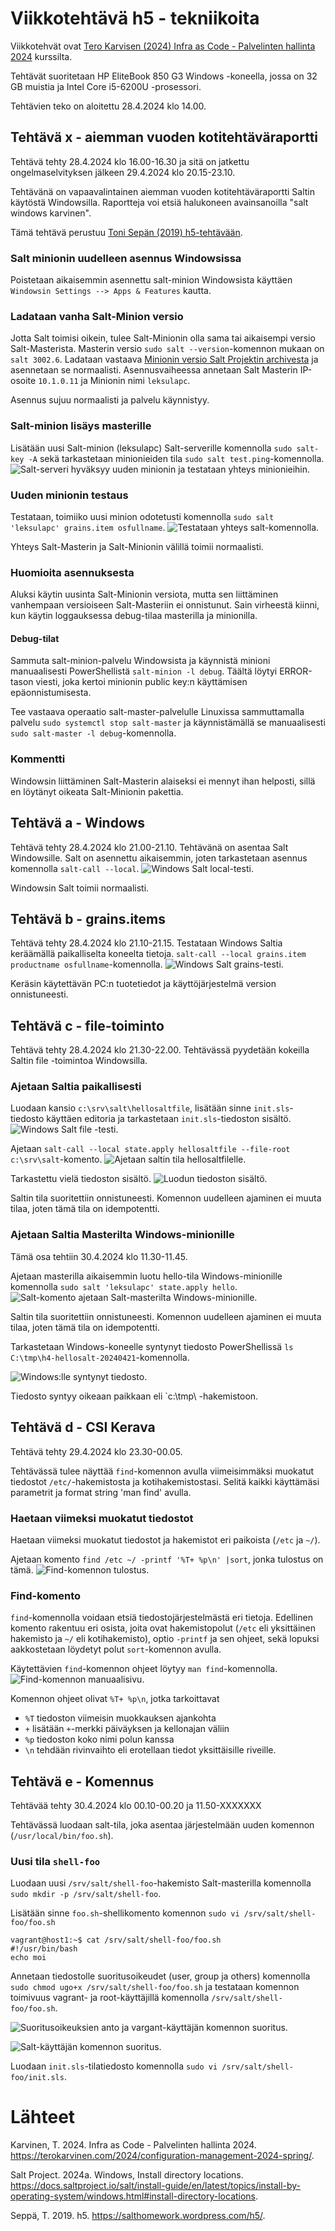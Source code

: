 # Viikkotehtävä h5 - tekniikoita
Viikkotehvät ovat [Tero Karvisen (2024) Infra as Code - Palvelinten hallinta 2024](https://terokarvinen.com/2024/configuration-management-2024-spring/) kurssilta.

Tehtävät suoritetaan HP EliteBook 850 G3 Windows -koneella, jossa on 32 GB muistia ja Intel Core i5-6200U -prosessori.

Tehtävien teko on aloitettu 28.4.2024 klo 14.00.

## Tehtävä x - aiemman vuoden kotitehtäväraportti

Tehtävä tehty 28.4.2024 klo 16.00-16.30 ja sitä on jatkettu ongelmaselvityksen jälkeen 29.4.2024 klo 20.15-23.10. 

Tehtävänä on vapaavalintainen aiemman vuoden kotitehtäväraportti Saltin käytöstä Windowsilla. Raportteja voi etsiä halukoneen avainsanoilla "salt windows karvinen".

Tämä tehtävä perustuu [Toni Sepän (2019) h5-tehtävään](https://salthomework.wordpress.com/h5/).

### Salt minionin uudelleen asennus Windowsissa
Poistetaan aikaisemmin asennettu salt-minion Windowsista käyttäen `Windowsin Settings --> Apps & Features` kautta.

### Ladataan vanha Salt-Minion versio
Jotta Salt toimisi oikein, tulee Salt-Minionin olla sama tai aikaisempi versio Salt-Masterista. Masterin versio `sudo salt --version`-komennon mukaan on `salt 3002.6`. Ladataan vastaava [Minionin versio Salt Projektin archivesta](https://archive.repo.saltproject.io/windows/Salt-Minion-3002.6-Py3-x86-Setup.exe) ja asennetaan se normaalisti. Asennusvaiheessa annetaan Salt Masterin IP-osoite `10.1.0.11` ja Minionin nimi `leksulapc`.

Asennus sujuu normaalisti ja palvelu käynnistyy.

### Salt-minion lisäys masterille
Lisätään uusi Salt-minion (leksulapc) Salt-serverille komennolla `sudo salt-key -A` sekä tarkastetaan minionieiden tila `sudo salt test.ping`-komennolla.
![Salt-serveri hyväksyy uuden minionin ja testataan yhteys minionieihin.](https://github.com/leksu70/2024k-ph-teht/blob/master/kuvat/h5-x-salt-key-a.png "Salt-serveri hyväksyy uuden minionin ja testataan yhteys minionieihin.")

### Uuden minionin testaus
Testataan, toimiiko uusi minion odotetusti komennolla `sudo salt 'leksulapc' grains.item osfullname`.
![Testataan yhteys salt-komennolla.](https://github.com/leksu70/2024k-ph-teht/blob/master/kuvat/h5-x-salt-test-new.png "Testataan yhteys salt-komennolla.")

Yhteys Salt-Masterin ja Salt-Minionin välillä toimii normaalisti.

### Huomioita asennuksesta
Aluksi käytin uusinta Salt-Minionin versiota, mutta sen liittäminen vanhempaan versioiseen Salt-Masteriin ei onnistunut. Sain virheestä kiinni, kun käytin loggauksessa debug-tilaa masterilla ja minionilla.

#### Debug-tilat
Sammuta salt-minion-palvelu Windowsista ja käynnistä minioni manuaalisesti PowerShellistä `salt-minion -l debug`. Täältä löytyi ERROR-tason viesti, joka kertoi minionin public key:n käyttämisen epäonnistumisesta.

Tee vastaava operaatio salt-master-palvelulle Linuxissa sammuttamalla palvelu `sudo systemctl stop salt-master` ja käynnistämällä se manuaalisesti `sudo salt-master -l debug`-komennolla.

### Kommentti
Windowsin liittäminen Salt-Masterin alaiseksi ei mennyt ihan helposti, sillä en löytänyt oikeata Salt-Minionin pakettia.

## Tehtävä a - Windows
Tehtävä tehty 28.4.2024 klo 21.00-21.10.
Tehtävänä on asentaa Salt Windowsille. Salt on asennettu aikaisemmin, joten tarkastetaan asennus komennolla `salt-call --local`.
![Windows Salt local-testi.](https://github.com/leksu70/2024k-ph-teht/blob/master/kuvat/h5-a-salt-call-local.png "Windows Salt local -testi.")

Windowsin Salt toimii normaalisti.

## Tehtävä b - grains.items
Tehtävä tehty 28.4.2024 klo 21.10-21.15.
Testataan Windows Saltia keräämällä paikalliselta koneelta tietoja.
`salt-call --local grains.item productname osfullname`-komennolla.
![Windows Salt grains-testi.](https://github.com/leksu70/2024k-ph-teht/blob/master/kuvat/h5-b-win-salt-grains.png "Windows Salt grans -testi.")

Keräsin käytettävän PC:n tuotetiedot ja käyttöjärjestelmä version onnistuneesti.

## Tehtävä c - file-toiminto
Tehtävä tehty 28.4.2024 klo 21.30-22.00.
Tehtävässä pyydetään kokeilla Saltin file -toimintoa Windowsilla.

### Ajetaan Saltia paikallisesti
Luodaan kansio `c:\srv\salt\hellosaltfile`, lisätään sinne `init.sls`-tiedosto käyttäen editoria ja tarkastetaan `init.sls`-tiedoston sisältö.
![Windows Salt file -testi.](https://github.com/leksu70/2024k-ph-teht/blob/master/kuvat/h5-c-salt-file.png "Windows Salt file -testi.")

Ajetaan `salt-call --local state.apply hellosaltfile --file-root c:\srv\salt`-komento.
![Ajetaan saltin tila hellosaltfilelle.](https://github.com/leksu70/2024k-ph-teht/blob/master/kuvat/h5-c-salt-state-apply.png "Ajetaan saltin tila hellosaltfilelle.")

Tarkastettu vielä tiedoston sisältö.
![Luodun tiedoston sisältö.](https://github.com/leksu70/2024k-ph-teht/blob/master/kuvat/h5-c-salt-file-contains.png "Luodun tiedoston sisältö.")

Saltin tila suoritettiin onnistuneesti. Komennon uudelleen ajaminen ei muuta tilaa, joten tämä tila on idempotentti.

### Ajetaan Saltia Masterilta Windows-minionille
Tämä osa tehtiin 30.4.2024 klo 11.30-11.45.

Ajetaan masterilla aikaisemmin luotu hello-tila Windows-minionille komennolla `sudo salt 'leksulapc' state.apply hello`.
![Salt-komento ajetaan Salt-masterilta Windows-minionille.](https://github.com/leksu70/2024k-ph-teht/blob/master/kuvat/h5-c-master-win-minion-hello.png "Salt-komento ajetaan Salt-masterilta Windows-minionille.")

Saltin tila suoritettiin onnistuneesti. Komennon uudelleen ajaminen ei muuta tilaa, joten tämä tila on idempotentti.

Tarkastetaan Windows-koneelle syntynyt tiedosto PowerShellissä `ls C:\tmp\h4-hellosalt-20240421`-komennolla.

![Windows:lle syntynyt tiedosto.](https://github.com/leksu70/2024k-ph-teht/blob/master/kuvat/h5-c-win-hello.png "Windows:lle syntynyt tiedosto.")

Tiedosto syntyy oikeaan paikkaan eli `c:\tmp\ -hakemistoon.

## Tehtävä d - CSI Kerava
Tehtävä tehty 29.4.2024 klo 23.30-00.05.

Tehtävässä tulee näyttää `find`-komennon avulla viimeisimmäksi muokatut tiedostot `/etc/`-hakemistosta ja kotihakemistostasi. Selitä kaikki käyttämäsi parametrit ja format string 'man find' avulla.

### Haetaan viimeksi muokatut tiedostot
Haetaan viimeksi muokatut tiedostot ja hakemistot eri paikoista (`/etc` ja `~/`).

Ajetaan komento `find /etc ~/ -printf '%T+ %p\n' |sort`, jonka tulostus on tämä.
![Find-komennon tulostus.](https://github.com/leksu70/2024k-ph-teht/blob/master/kuvat/h5-d-find.png "Find-komennon tulostus.")

### Find-komento
`find`-komennolla voidaan etsiä tiedostojärjestelmästä eri tietoja. Edellinen komento rakentuu eri osista, joita ovat hakemistopolut (`/etc` eli yksittäinen hakemisto ja `~/` eli kotihakemisto), optio `-printf` ja sen ohjeet, sekä lopuksi aakkostetaan löydetyt polut `sort`-komennon avulla.

Käytettävien `find`-komennon ohjeet löytyy `man find`-komennolla.
![Find-komennon manuaalisivu.](https://github.com/leksu70/2024k-ph-teht/blob/master/kuvat/h5-d-man-find.png "Find-komennon manuaalisivu.")

Komennon ohjeet olivat `%T+ %p\n`, jotka tarkoittavat
- `%T` tiedoston viimeisin muokkauksen ajankohta
- `+` lisätään `+`-merkki päiväyksen ja kellonajan väliin
- `%p` tiedoston koko nimi polun kanssa
- `\n` tehdään rivinvaihto eli erotellaan tiedot yksittäisille riveille.

## Tehtävä e - Komennus
Tehtävää tehty 30.4.2024 klo 00.10-00.20 ja 11.50-XXXXXXX

Tehtävässä luodaan salt-tila, joka asentaa järjestelmään uuden komennon (`/usr/local/bin/foo.sh`).

### Uusi tila `shell-foo`
Luodaan uusi `/srv/salt/shell-foo`-hakemisto Salt-masterilla komennolla `sudo mkdir -p /srv/salt/shell-foo`. 

Lisätään sinne `foo.sh`-shellikomento komennon `sudo vi /srv/salt/shell-foo/foo.sh`
```
vagrant@host1:~$ cat /srv/salt/shell-foo/foo.sh
#!/usr/bin/bash
echo moi
```

Annetaan tiedostolle suoritusoikeudet (user, group ja others) komennolla `sudo chmod ugo+x /srv/salt/shell-foo/foo.sh` ja testataan komennon toimivuus vagrant- ja root-käyttäjillä komennolla `/srv/salt/shell-foo/foo.sh`.

![Suoritusoikeuksien anto ja vargant-käyttäjän komennon suoritus.](https://github.com/leksu70/2024k-ph-teht/blob/master/kuvat/h5-e-manual-foo-test-user-salt.png "Suoritusoikeuksien anto ja vargant-käyttäjän komennon suoritus.")

![Salt-käyttäjän komennon suoritus.](https://github.com/leksu70/2024k-ph-teht/blob/master/kuvat/h5-e-manual-foo-test-user-salt.png "Salt-käyttäjän komennon suoritus.")






Luodaan `init.sls`-tilatiedosto komennolla `sudo vi /srv/salt/shell-foo/init.sls`.



# Lähteet
Karvinen, T. 2024. Infra as Code - Palvelinten hallinta 2024. https://terokarvinen.com/2024/configuration-management-2024-spring/.

Salt Project. 2024a. Windows, Install directory locations. https://docs.saltproject.io/salt/install-guide/en/latest/topics/install-by-operating-system/windows.html#install-directory-locations.

Seppä, T. 2019. h5. https://salthomework.wordpress.com/h5/.